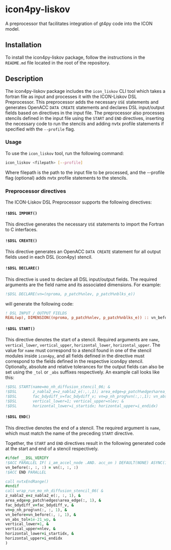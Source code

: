 # icon4py-liskov

A preprocessor that facilitates integration of gt4py code into the ICON model.

## Installation

To install the icon4py-liskov package, follow the instructions in the `README.md` file located in the root of the repository.

## Description

The icon4py-liskov package includes the `icon_liskov` CLI tool which takes a fortran file as input and processes it with the ICON-Liskov DSL Preprocessor. This preprocessor adds the necessary `USE` statements and generates OpenACC `DATA CREATE` statements and declares DSL input/output fields based on directives in the input file. The preprocessor also processes stencils defined in the input file using the `START` and `END` directives, inserting the necessary code to run the stencils and adding nvtx profile statements if specified with the `--profile` flag.

### Usage

To use the `icon_liskov` tool, run the following command:

```bash
icon_liskov <filepath> [--profile]
```

Where filepath is the path to the input file to be processed, and the --profile flag (optional) adds nvtx profile statements to the stencils.

### Preprocessor directives

The ICON-Liskov DSL Preprocessor supports the following directives:

#### `!$DSL IMPORT()`

This directive generates the necessary `USE` statements to import the Fortran to C interfaces.

#### `!$DSL CREATE()`

This directive generates an OpenACC `DATA CREATE` statement for all output fields used in each DSL (icon4py) stencil.

#### `!$DSL DECLARE()`

This directive is used to declare all DSL input/output fields. The required arguments are the field name and its associated dimensions. For example:

```fortran
!$DSL DECLARE(vn=(nproma, p_patch%nlev, p_patch%nblks_e))
```

will generate the following code:

```fortran
! DSL INPUT / OUTPUT FIELDS
REAL(wp), DIMENSION((nproma, p_patch%nlev, p_patch%nblks_e)) :: vn_before
```

#### `!$DSL START()`

This directive denotes the start of a stencil. Required arguments are `name`, `vertical_lower`, `vertical_upper`, `horizontal_lower`, `horizontal_upper`. The value for `name` must correspond to a stencil found in one of the stencil modules inside `icon4py`, and all fields defined in the directive must correspond to the fields defined in the respective icon4py stencil. Optionally, absolute and relative tolerances for the output fields can also be set using the `_tol` or `_abs` suffixes respectively. An example call looks like this:

```fortran
!$DSL START(name=mo_nh_diffusion_stencil_06; &
!$DSL       z_nabla2_e=z_nabla2_e(:,:,1); area_edge=p_patch%edges%area_edge(:,1); &
!$DSL       fac_bdydiff_v=fac_bdydiff_v; vn=p_nh_prog%vn(:,:,1); vn_abs_tol=1e-21_wp; &
!$DSL       vertical_lower=1; vertical_upper=nlev; &
!$DSL       horizontal_lower=i_startidx; horizontal_upper=i_endidx)
```

#### `!$DSL END()`

This directive denotes the end of a stencil. The required argument is `name`, which must match the name of the preceding `START` directive.

Together, the `START` and `END` directives result in the following generated code at the start and end of a stencil respectively.

```fortran
#ifdef __DSL_VERIFY
!$ACC PARALLEL IF( i_am_accel_node .AND. acc_on ) DEFAULT(NONE) ASYNC(1)
vn_before(:, :, :) = vn(:, :, :)
!$ACC END PARALLEL
```

```fortran
call nvtxEndRange()
#endif
call wrap_run_mo_nh_diffusion_stencil_06( &
z_nabla2_e=z_nabla2_e(:, :, 1), &
area_edge=p_patch%edges%area_edge(:, 1), &
fac_bdydiff_v=fac_bdydiff_v, &
vn=p_nh_prog%vn(:, :, 1), &
vn_before=vn_before(:, :, 1), &
vn_abs_tol=1e-21_wp, &
vertical_lower=1, &
vertical_upper=nlev, &
horizontal_lower=i_startidx, &
horizontal_upper=i_endidx
)
```

